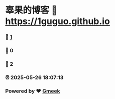 # 辜果的博客 :link: https://1guguo.github.io 
### :page_facing_up: [1](https://1guguo.github.io/tag.html) 
### :speech_balloon: 0 
### :hibiscus: 2 
### :alarm_clock: 2025-05-26 18:07:13 
### Powered by :heart: [Gmeek](https://github.com/Meekdai/Gmeek)
